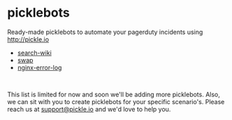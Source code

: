 picklebots
==========

Ready-made picklebots to automate your pagerduty incidents using http://pickle.io

* [search-wiki](https://github.com/pickleio/picklebots/tree/master/search-wiki.bot)
* [swap](https://github.com/pickleio/picklebots/tree/master/swap.bot)
* [nginx-error-log](https://github.com/pickleio/picklebots/tree/master/nginx-error-log.bot)


<br>

This list is limited for now and soon we'll be adding more picklebots. Also, we can sit with you to create picklebots for your specific scenario's. Please reach us at support@pickle.io and we'd love to help you.
